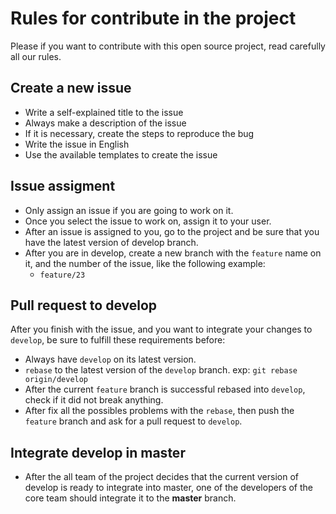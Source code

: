 # Rules for contribute in the project

Please if you want to contribute with this open source project, read carefully all our rules. 

## Create a new issue

- Write a self-explained title to the issue
- Always make a description of the issue
- If it is necessary, create the steps to reproduce the bug
- Write the issue in English
- Use the available templates to create the issue

## Issue assigment

- Only assign an issue if you are going to work on it.
- Once you select the issue to work on, assign it to your user.
- After an issue is assigned to you, go to the project and be sure that you have the latest version of develop branch.
- After you are in develop, create a new branch with the `feature` name on it, and the number of the issue, like the following example:
    - `feature/23`

## Pull request to develop

After you finish with the issue, and you want to integrate your changes to `develop`, be sure to fulfill these requirements before:

- Always have `develop` on its latest version.
- `rebase` to the latest version of the `develop` branch. exp: `git rebase origin/develop`
- After the current `feature` branch is successful rebased into `develop`, check if it did not break anything.
- After fix all the possibles problems with the `rebase`, then push the `feature` branch and ask for a pull request to `develop`.

## Integrate develop in master

- After the all team of the project decides that the current version of develop is ready to integrate into master, one of the developers of the core team should integrate it to the **master** branch.
